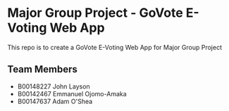 # Major Group Project - GoVote E-Voting Web App
 This repo is to create a GoVote E-Voting Web App for Major Group Project

 ## Team Members
 - B00148227 John Layson
 - B00142467 Emmanuel Ojomo-Amaka
 - B00147637 Adam O'Shea
